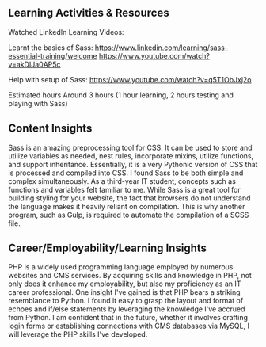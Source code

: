 ## Learning Activities & Resources
Watched LinkedIn Learning Videos:

Learnt the basics of Sass:
https://www.linkedin.com/learning/sass-essential-training/welcome
https://www.youtube.com/watch?v=akDIJa0AP5c

Help with setup of Sass:
https://www.youtube.com/watch?v=q5T1ObJxj2o


Estimated hours
Around 3 hours (1 hour learning, 2 hours testing and playing with Sass)

## Content Insights
Sass is an amazing preprocessing tool for CSS. It can be used to store and utilize variables as needed, nest rules, incorporate mixins, utilize functions, and support inheritance. Essentially, it is a very Pythonic version of CSS that is processed and compiled into CSS. I found Sass to be both simple and complex simultaneously. As a third-year IT student, concepts such as functions and variables felt familiar to me. While Sass is a great tool for building styling for your website, the fact that browsers do not understand the language makes it heavily reliant on compilation. This is why another program, such as Gulp, is required to automate the compilation of a SCSS file.

## Career/Employability/Learning Insights
PHP is a widely used programming language employed by numerous websites and CMS services. By acquiring skills and knowledge in PHP, not only does it enhance my employability, but also my proficiency as an IT career professional. One insight I've gained is that PHP bears a striking resemblance to Python. I found it easy to grasp the layout and format of echoes and if/else statements by leveraging the knowledge I've accrued from Python. I am confident that in the future, whether it involves crafting login forms or establishing connections with CMS databases via MySQL, I will leverage the PHP skills I've developed.
